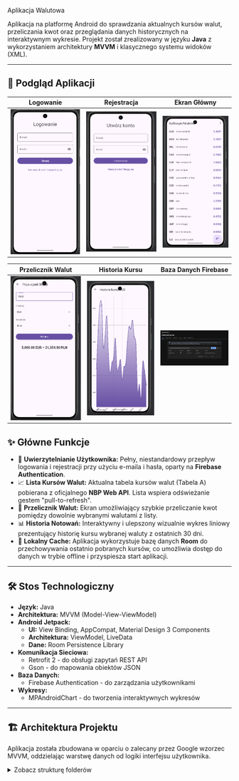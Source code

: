 Aplikacja Walutowa


Aplikacja na platformę Android do sprawdzania aktualnych kursów walut, przeliczania kwot oraz przeglądania danych historycznych na interaktywnym wykresie. Projekt został zrealizowany w języku **Java** z wykorzystaniem architektury **MVVM** i klasycznego systemu widoków (XML).

---

## 📱 Podgląd Aplikacji

| Logowanie | Rejestracja | Ekran Główny |
| :---: |:---:|:---:|
| <img src="https://github.com/woy2202/AplikacjaWalutowa/raw/master/app/screenshots/Logowanie.png" alt="Ekran Logowania" width="200"/> | <img src="https://github.com/woy2202/AplikacjaWalutowa/blob/master/app/screenshots/Rejestracja.png" width="200"/> | <img src="https://github.com/woy2202/AplikacjaWalutowa/blob/master/app/screenshots/Strona%20g%C5%82%C3%B3wna.png" alt="Ekran Główny z listą walut" width="200"/> |

| Przelicznik Walut | Historia Kursu | Baza Danych Firebase |
| :---: |:---:|:---:|
| <img src="https://github.com/woy2202/AplikacjaWalutowa/blob/master/app/screenshots/Przelicznik.png" alt="Ekran Przelicznika Walut" width="200"/> | <img src="https://github.com/woy2202/AplikacjaWalutowa/blob/master/app/screenshots/Historia%20kursu.png" alt="Ekran Historii Kursu" width="200"/> | <img src="https://github.com/woy2202/AplikacjaWalutowa/blob/master/app/screenshots/firebase.png" alt="Potwierdzenie użytkownika w Firebase" width="200"/> |



## ✨ Główne Funkcje

* 🔑 **Uwierzytelnianie Użytkownika:** Pełny, niestandardowy przepływ logowania i rejestracji przy użyciu e-maila i hasła, oparty na **Firebase Authentication**.
* 📈 **Lista Kursów Walut:** Aktualna tabela kursów walut (Tabela A) pobierana z oficjalnego **NBP Web API**. Lista wspiera odświeżanie gestem "pull-to-refresh".
* 💸 **Przelicznik Walut:** Ekran umożliwiający szybkie przeliczanie kwot pomiędzy dowolnie wybranymi walutami z listy.
* 📊 **Historia Notowań:** Interaktywny i ulepszony wizualnie wykres liniowy prezentujący historię kursu wybranej waluty z ostatnich 30 dni.
* 💾 **Lokalny Cache:** Aplikacja wykorzystuje bazę danych **Room** do przechowywania ostatnio pobranych kursów, co umożliwia dostęp do danych w trybie offline i przyspiesza start aplikacji.

---

## 🛠️ Stos Technologiczny

* **Język:** Java
* **Architektura:** MVVM (Model-View-ViewModel)
* **Android Jetpack:**
    * **UI:** View Binding, AppCompat, Material Design 3 Components
    * **Architektura:** ViewModel, LiveData
    * **Dane:** Room Persistence Library
* **Komunikacja Sieciowa:**
    * Retrofit 2 - do obsługi zapytań REST API
    * Gson - do mapowania obiektów JSON
* **Baza Danych:**
    * Firebase Authentication - do zarządzania użytkownikami
* **Wykresy:**
    * MPAndroidChart - do tworzenia interaktywnych wykresów

---

## 🏗️ Architektura Projektu

Aplikacja została zbudowana w oparciu o zalecany przez Google wzorzec MVVM, oddzielając warstwę danych od logiki interfejsu użytkownika.

<details>
  <summary>Zobacz strukturę folderów</summary>
  Jasne, rozumiem. Chcesz inaczej zaprezentować zrzuty ekranu, aby lepiej pokazać cały proces – od interfejsu użytkownika aż po potwierdzenie w backendzie (Firebase). To świetny pomysł, który dobrze świadczy o kompletności projektu!

Przygotowałem nową wersję pliku README.md, która uwzględnia wszystkie sześć zrzutów ekranu w jednej, czytelnej tabeli. Struktura i reszta opisów pozostają dopracowane tak jak poprzednio.

Krok 1: Zastąp zawartość pliku README.md
Proszę, skopiuj cały poniższy kod i wklej go do swojego pliku README.md w Android Studio.

Markdown

#  валюта Aplikacja Walutowa

<p align="center">
  <img src="https://img.shields.io/badge/Platform-Android-green.svg" alt="Platform: Android">
  <img src="https://img.shields.io/badge/Language-Java-blue.svg" alt="Language: Java">
  <img src="https://img.shields.io/badge/API-24%2B-orange.svg" alt="Min API Level: 24">
  <img src="https://img.shields.io/badge/License-MIT-lightgrey.svg" alt="License: MIT">
</p>

Aplikacja na platformę Android do sprawdzania aktualnych kursów walut, przeliczania kwot oraz przeglądania danych historycznych na interaktywnym wykresie. Projekt został zrealizowany w języku **Java** z wykorzystaniem architektury **MVVM** i klasycznego systemu widoków (XML).

---

## 📱 Podgląd Aplikacji

| Logowanie | Rejestracja | Ekran Główny |
| :---: |:---:|:---:|
| <img src="link_do_screena_logowanie.png" alt="Ekran Logowania" width="200"/> | <img src="link_do_screena_rejestracja.png" alt="Ekran Rejestracji" width="200"/> | <img src="link_do_screena_lista.png" alt="Ekran Główny z listą walut" width="200"/> |

| Przelicznik Walut | Historia Kursu | Baza Danych Firebase |
| :---: |:---:|:---:|
| <img src="link_do_screena_przelicznik.png" alt="Ekran Przelicznika Walut" width="200"/> | <img src="link_do_screena_wykres.png" alt="Ekran Historii Kursu" width="200"/> | <img src="link_do_screena_firebase.png" alt="Potwierdzenie użytkownika w Firebase" width="200"/> |

<br>

## ✨ Główne Funkcje

* 🔑 **Uwierzytelnianie Użytkownika:** Pełny, niestandardowy przepływ logowania i rejestracji przy użyciu e-maila i hasła, oparty na **Firebase Authentication**.
* 📈 **Lista Kursów Walut:** Aktualna tabela kursów walut (Tabela A) pobierana z oficjalnego **NBP Web API**. Lista wspiera odświeżanie gestem "pull-to-refresh".
* 💸 **Przelicznik Walut:** Ekran umożliwiający szybkie przeliczanie kwot pomiędzy dowolnie wybranymi walutami z listy.
* 📊 **Historia Notowań:** Interaktywny i ulepszony wizualnie wykres liniowy prezentujący historię kursu wybranej waluty z ostatnich 30 dni.
* 💾 **Lokalny Cache:** Aplikacja wykorzystuje bazę danych **Room** do przechowywania ostatnio pobranych kursów, co umożliwia dostęp do danych w trybie offline i przyspiesza start aplikacji.

---

## 🛠️ Stos Technologiczny

* **Język:** Java
* **Architektura:** MVVM (Model-View-ViewModel)
* **Android Jetpack:**
    * **UI:** View Binding, AppCompat, Material Design 3 Components
    * **Architektura:** ViewModel, LiveData
    * **Dane:** Room Persistence Library
* **Komunikacja Sieciowa:**
    * Retrofit 2 - do obsługi zapytań REST API
    * Gson - do mapowania obiektów JSON
* **Baza Danych:**
    * Firebase Authentication - do zarządzania użytkownikami
* **Wykresy:**
    * MPAndroidChart - do tworzenia interaktywnych wykresów

---

## 🔌 Użyte API

Aplikacja do pobierania danych o kursach walut wykorzystuje publicznie dostępne [NBP Web API](https://api.nbp.pl/).

---

## 🚀 Konfiguracja i Uruchomienie

Aby uruchomić projekt lokalnie, postępuj zgodnie z poniższymi krokami:

1.  **Sklonuj repozytorium**
  ```bash
  git clone [https://github.com/TWOJA_NAZWA_UŻYTKOWNIKA/AplikacjaWalutowa.git](https://github.com/TWOJA_NAZWA_UŻYTKOWNIKA/AplikacjaWalutowa.git)
  ```
2.  **Otwórz projekt** w najnowszej stabilnej wersji Android Studio.

3.  **Skonfiguruj Firebase**
  * Projekt używa Firebase Authentication. Plik konfiguracyjny `google-services.json` jest celowo ignorowany przez Git (w pliku `.gitignore`) ze względów bezpieczeństwa.
  * Musisz utworzyć własny projekt w [Konsoli Firebase](https://console.firebase.google.com/).
  * Dodaj do niego aplikację Android, używając nazwy pakietu: `com.example.aplikacjawalutowa`.
  * W sekcji **Authentication** -> **Sign-in method** włącz dostawcę **E-mail/Hasło**.
  * Pobierz wygenerowany plik `google-services.json` i umieść go w folderze `app/` swojego projektu.

4.  **Zbuduj i uruchom aplikację.**

---

## ✍️ Autorzy

Jola Jabłonowska
Wojciech Gochnio

---

## 📄 Licencja

Projekt udostępniony na licencji MIT. Zobacz plik `LICENSE`, aby uzyskać więcej informacji.


